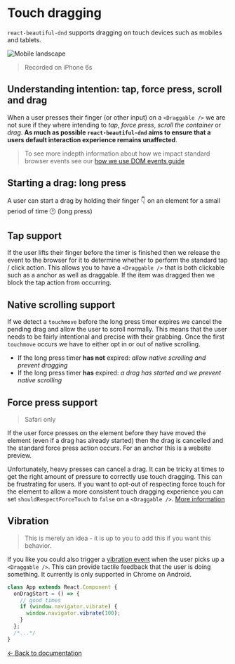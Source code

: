 # Touch dragging

`react-beautiful-dnd` supports dragging on touch devices such as mobiles and tablets.

![Mobile landscape](https://github.com/alexreardon/files/blob/master/resources/iphone-landscape.gif?raw=true)

> Recorded on iPhone 6s

## Understanding intention: tap, force press, scroll and drag

When a user presses their finger (or other input) on a `<Draggable />` we are not sure if they where intending to _tap_, _force press_, _scroll the container_ or _drag_. **As much as possible `react-beautiful-dnd` aims to ensure that a users default interaction experience remains unaffected**.

> To see more indepth information about how we impact standard browser events see our [how we use DOM events guide](/docs/guides/how-we-use-dom-events.md)

## Starting a drag: long press

A user can start a drag by holding their finger 👇 on an element for a small period of time 🕑 (long press)

## Tap support

If the user lifts their finger before the timer is finished then we release the event to the browser for it to determine whether to perform the standard tap / click action. This allows you to have a `<Draggable />` that is both clickable such as a anchor as well as draggable. If the item was dragged then we block the tap action from occurring.

## Native scrolling support

If we detect a `touchmove` before the long press timer expires we cancel the pending drag and allow the user to scroll normally. This means that the user needs to be fairly intentional and precise with their grabbing. Once the first `touchmove` occurs we have to either opt in or out of native scrolling.

- If the long press timer **has not** expired: _allow native scrolling and prevent dragging_
- If the long press timer **has** expired: _a drag has started and we prevent native scrolling_

## Force press support

> Safari only

If the user force presses on the element before they have moved the element (even if a drag has already started) then the drag is cancelled and the standard force press action occurs. For an anchor this is a website preview.

Unfortunately, heavy presses can cancel a drag. It can be tricky at times to get the right amount of pressure to correctly use touch dragging. This can be frustrating for users. If you want to opt-out of respecting force touch for the element to allow a more consistent touch dragging experience you can set `shouldRespectForceTouch` to `false` on a `<Draggable />`. [More information](/docs/api/draggable.md)

## Vibration

> This is merely an idea - it is up to you to add this if you want this behavior.

If you like you could also trigger a [vibration event](https://developer.mozilla.org/en-US/docs/Web/API/Vibration_API) when the user picks up a `<Draggable />`. This can provide tactile feedback that the user is doing something. It currently is only supported in Chrome on Android.

```js
class App extends React.Component {
  onDragStart = () => {
    // good times
    if (window.navigator.vibrate) {
      window.navigator.vibrate(100);
    }
  };
  /*...*/
}
```

[← Back to documentation](/README.md#documentation-)
